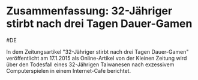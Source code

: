 # Zusammenfassung: 32-Jähriger stirbt nach drei Tagen Dauer-Gamen
#DE 

In dem Zeitungsartikel "32-Jähriger stirbt nach drei Tagen Dauer-Gamen" veröffentlicht am 17.1.2015 als Online-Artikel von der Kleinen Zeitung wird über den Todesfall eines 32-Jährigen Taiwanesen nach exzessivem Computerspielen in einem Internet-Cafe berichtet.